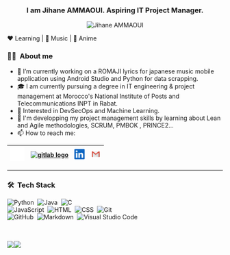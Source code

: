 
<h3 align="center">I am Jihane AMMAOUI. Aspiring IT Project Manager.</h3>
<p align="center"> <img src="https://komarev.com/ghpvc/?username=Jihanetbh&label=Profile%20views&color=0e75b6&style=flat" alt="Jihane AMMAOUI" /> </p>
  
:heart: Learning | 🎵 Music | :blue_heart: Anime
  
### 👩‍💻 &nbsp;About me
- 🔭 I’m currently working on a ROMAJI lyrics for japanese music mobile application using Android Studio and Python for data scrapping.
- 🎓 I am currently pursuing a degree in IT engineering & project management at Morocco's National Institute of Posts and Telecommunications INPT in Rabat.<br>
- 💭 Interested in DevSecOps and Machine Learning.
- 🌱 I'm developping my project management skills by learning about Lean and Agile methodologies, SCRUM, PMBOK , PRINCE2...
- 📫 How to reach me:

| [<img src="https://raw.githubusercontent.com/Delta456/Delta456/master/img/github.png" alt="github logo" width="34">](https://github.com/Jihanetbh) |  [<img src="https://raw.githubusercontent.com/Delta456/Delta456/master/img/gitlab.png" alt="gitlab logo" width="24">](https://gitlab.com/Jihanetbh) |  [<img src="https://github.com/Amchuz/Amchuz/blob/master/linkedin.jpeg" alt="linkedin logo" width="24">](https://www.linkedin.com/in/jihane-ammaoui/) |  [<img src="https://github.com/Amchuz/Amchuz/blob/master/gmail.jpeg" alt="gmail logo" width="24">](jihaneammaoui1@gmail.com)
|---|---|---|---|
----  
### 🛠 &nbsp;Tech Stack

![Python](https://img.shields.io/badge/-Python-05122A?style=flat&logo=python)&nbsp;
![Java](https://img.shields.io/badge/-Java-05122A?style=flat&logo=Java&logoColor=FFA518)&nbsp;
![C](https://img.shields.io/badge/-C-05122A?style=flat&logo=C&logoColor=A8B9CC)\
![JavaScript](https://img.shields.io/badge/-JavaScript-05122A?style=flat&logo=javascript)&nbsp;
![HTML](https://img.shields.io/badge/-HTML-05122A?style=flat&logo=HTML5)&nbsp;
![CSS](https://img.shields.io/badge/-CSS-05122A?style=flat&logo=CSS3&logoColor=1572B6)&nbsp;
![Git](https://img.shields.io/badge/-Git-05122A?style=flat&logo=git)\
![GitHub](https://img.shields.io/badge/-GitHub-05122A?style=flat&logo=github)&nbsp;
![Markdown](https://img.shields.io/badge/-Markdown-05122A?style=flat&logo=markdown)&nbsp;
![Visual Studio Code](https://img.shields.io/badge/-Visual%20Studio%20Code-05122A?style=flat&logo=visual-studio-code&logoColor=007ACC)\
<br><br>  


<p align="left">
<a href="https://github.com/Jihanetbh">
  <img height="170em" align="left" src='https://github-readme-stats.vercel.app/api?username=Jihanetbh&hide=["stars"]&show_icons=true'/>
</a>
</p>

<p align="left">
<a href="https://github.com/Jihanetbh">
  <img height="170em" align="left" src="https://github-readme-stats-eight-theta.vercel.app/api/top-langs/?username=Jihanetbh&layout=compact&langs_count=8"/>
</a>
</p>
